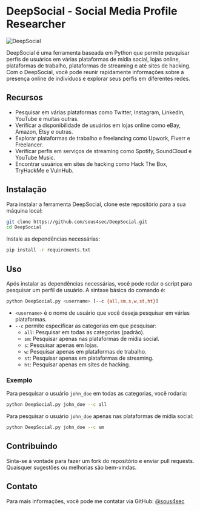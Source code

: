 # DeepSocial - Social Media Profile Researcher

![DeepSocial](image.png)

DeepSocial é uma ferramenta baseada em Python que permite pesquisar perfis de usuários em várias plataformas de mídia social, lojas online, plataformas de trabalho, plataformas de streaming e até sites de hacking. Com o DeepSocial, você pode reunir rapidamente informações sobre a presença online de indivíduos e explorar seus perfis em diferentes redes.

## Recursos
- Pesquisar em várias plataformas como Twitter, Instagram, LinkedIn, YouTube e muitas outras.
- Verificar a disponibilidade de usuários em lojas online como eBay, Amazon, Etsy e outras.
- Explorar plataformas de trabalho e freelancing como Upwork, Fiverr e Freelancer.
- Verificar perfis em serviços de streaming como Spotify, SoundCloud e YouTube Music.
- Encontrar usuários em sites de hacking como Hack The Box, TryHackMe e VulnHub.

## Instalação
Para instalar a ferramenta DeepSocial, clone este repositório para a sua máquina local:

```bash
git clone https://github.com/sous4sec/DeepSocial.git
cd DeepSocial
```

Instale as dependências necessárias:

```bash
pip install -r requirements.txt
```

## Uso
Após instalar as dependências necessárias, você pode rodar o script para pesquisar um perfil de usuário. A sintaxe básica do comando é:

```bash
python DeepSocial.py <username> [--c {all,sm,s,w,st,ht}]
```

- `<username>` é o nome de usuário que você deseja pesquisar em várias plataformas.
- `--c` permite especificar as categorias em que pesquisar:
  - `all`: Pesquisar em todas as categorias (padrão).
  - `sm`: Pesquisar apenas nas plataformas de mídia social.
  - `s`: Pesquisar apenas em lojas.
  - `w`: Pesquisar apenas em plataformas de trabalho.
  - `st`: Pesquisar apenas em plataformas de streaming.
  - `ht`: Pesquisar apenas em sites de hacking.

### Exemplo
Para pesquisar o usuário `john_doe` em todas as categorias, você rodaria:

```bash
python DeepSocial.py john_doe --c all
```

Para pesquisar o usuário `john_doe` apenas nas plataformas de mídia social:

```bash
python DeepSocial.py john_doe --c sm
```

## Contribuindo
Sinta-se à vontade para fazer um fork do repositório e enviar pull requests. Quaisquer sugestões ou melhorias são bem-vindas.

## Contato
Para mais informações, você pode me contatar via GitHub: [@sous4sec](https://github.com/sous4sec)

